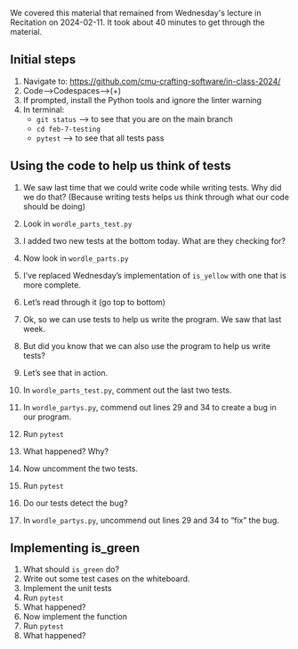 We covered this material that remained from Wednesday's lecture in Recitation on 2024-02-11. It took about 40 minutes to get through the material.

## Initial steps
1.	Navigate to: https://github.com/cmu-crafting-software/in-class-2024/
2.	Code-->Codespaces-->(+)
3.	If prompted, install the Python tools and ignore the linter warning
4.	In terminal:
    * `git status` --> to see that you are on the main branch
    * `cd feb-7-testing`
    * `pytest` --> to see that all tests pass

## Using the code to help us think of tests
1.	We saw last time that we could write code while writing tests. Why did we do that? (Because writing tests helps us think through what our code should be doing)
2.	Look in `wordle_parts_test.py`
3.	I added two new tests at the bottom today. What are they checking for?
4.	Now look in `wordle_parts.py`
5.	I’ve replaced Wednesday’s implementation of `is_yellow` with one that is more complete.
6.	Let’s read through it (go top to bottom)

7.	Ok, so we can use tests to help us write the program. We saw that last week.
8.	But did you know that we can also use the program to help us write tests? 
9.  Let’s see that in action.

9.	In `wordle_parts_test.py`, comment out the last two tests.
10.	In `wordle_partys.py`, commend out lines 29 and 34 to create a bug in our program.
11.	Run `pytest`
12.	What happened? Why?

13.	Now uncomment the two tests. 
14.	Run `pytest`
15.	Do our tests detect the bug?
16.	In `wordle_partys.py`, uncommend out lines 29 and 34 to “fix” the bug.

## Implementing is_green
1.	What should `is_green` do?
2.	Write out some test cases on the whiteboard.
3.	Implement the unit tests
4.	Run `pytest`
5.	What happened?
6.	Now implement the function
7.	Run `pytest`
8.	What happened?
